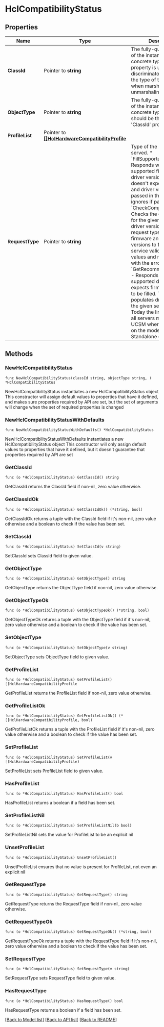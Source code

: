# HclCompatibilityStatus

## Properties

Name | Type | Description | Notes
------------ | ------------- | ------------- | -------------
**ClassId** | Pointer to **string** | The fully-qualified name of the instantiated, concrete type. This property is used as a discriminator to identify the type of the payload when marshaling and unmarshaling data. | [default to "hcl.CompatibilityStatus"]
**ObjectType** | Pointer to **string** | The fully-qualified name of the instantiated, concrete type. The value should be the same as the &#39;ClassId&#39; property. | [default to "hcl.CompatibilityStatus"]
**ProfileList** | Pointer to [**[]HclHardwareCompatibilityProfile**](HclHardwareCompatibilityProfile.md) |  | [optional] 
**RequestType** | Pointer to **string** | Type of the request to be served. * &#x60;FillSupportedVersions&#x60; - Responds with the supported firmware and driver versions. The API doesn&#39;t expect firmware and driver versions to be passed in the request and ignores if passed. * &#x60;CheckCompatibility&#x60; - Checks the compatibility for the given firmware and driver versions. This request type expects the firmware and driver versions to filled and the service validates the values and responds back with the error codes. * &#x60;GetRecommendedDrivers&#x60; - Responds with the supported drivers. The API expects firmware version to be filled. The API populates driver ISO url for the given server model. Today the link is same for all servers managed by UCSM whereas it depends on the model for Standalone servers. | [optional] [default to "FillSupportedVersions"]

## Methods

### NewHclCompatibilityStatus

`func NewHclCompatibilityStatus(classId string, objectType string, ) *HclCompatibilityStatus`

NewHclCompatibilityStatus instantiates a new HclCompatibilityStatus object
This constructor will assign default values to properties that have it defined,
and makes sure properties required by API are set, but the set of arguments
will change when the set of required properties is changed

### NewHclCompatibilityStatusWithDefaults

`func NewHclCompatibilityStatusWithDefaults() *HclCompatibilityStatus`

NewHclCompatibilityStatusWithDefaults instantiates a new HclCompatibilityStatus object
This constructor will only assign default values to properties that have it defined,
but it doesn't guarantee that properties required by API are set

### GetClassId

`func (o *HclCompatibilityStatus) GetClassId() string`

GetClassId returns the ClassId field if non-nil, zero value otherwise.

### GetClassIdOk

`func (o *HclCompatibilityStatus) GetClassIdOk() (*string, bool)`

GetClassIdOk returns a tuple with the ClassId field if it's non-nil, zero value otherwise
and a boolean to check if the value has been set.

### SetClassId

`func (o *HclCompatibilityStatus) SetClassId(v string)`

SetClassId sets ClassId field to given value.


### GetObjectType

`func (o *HclCompatibilityStatus) GetObjectType() string`

GetObjectType returns the ObjectType field if non-nil, zero value otherwise.

### GetObjectTypeOk

`func (o *HclCompatibilityStatus) GetObjectTypeOk() (*string, bool)`

GetObjectTypeOk returns a tuple with the ObjectType field if it's non-nil, zero value otherwise
and a boolean to check if the value has been set.

### SetObjectType

`func (o *HclCompatibilityStatus) SetObjectType(v string)`

SetObjectType sets ObjectType field to given value.


### GetProfileList

`func (o *HclCompatibilityStatus) GetProfileList() []HclHardwareCompatibilityProfile`

GetProfileList returns the ProfileList field if non-nil, zero value otherwise.

### GetProfileListOk

`func (o *HclCompatibilityStatus) GetProfileListOk() (*[]HclHardwareCompatibilityProfile, bool)`

GetProfileListOk returns a tuple with the ProfileList field if it's non-nil, zero value otherwise
and a boolean to check if the value has been set.

### SetProfileList

`func (o *HclCompatibilityStatus) SetProfileList(v []HclHardwareCompatibilityProfile)`

SetProfileList sets ProfileList field to given value.

### HasProfileList

`func (o *HclCompatibilityStatus) HasProfileList() bool`

HasProfileList returns a boolean if a field has been set.

### SetProfileListNil

`func (o *HclCompatibilityStatus) SetProfileListNil(b bool)`

 SetProfileListNil sets the value for ProfileList to be an explicit nil

### UnsetProfileList
`func (o *HclCompatibilityStatus) UnsetProfileList()`

UnsetProfileList ensures that no value is present for ProfileList, not even an explicit nil
### GetRequestType

`func (o *HclCompatibilityStatus) GetRequestType() string`

GetRequestType returns the RequestType field if non-nil, zero value otherwise.

### GetRequestTypeOk

`func (o *HclCompatibilityStatus) GetRequestTypeOk() (*string, bool)`

GetRequestTypeOk returns a tuple with the RequestType field if it's non-nil, zero value otherwise
and a boolean to check if the value has been set.

### SetRequestType

`func (o *HclCompatibilityStatus) SetRequestType(v string)`

SetRequestType sets RequestType field to given value.

### HasRequestType

`func (o *HclCompatibilityStatus) HasRequestType() bool`

HasRequestType returns a boolean if a field has been set.


[[Back to Model list]](../README.md#documentation-for-models) [[Back to API list]](../README.md#documentation-for-api-endpoints) [[Back to README]](../README.md)


